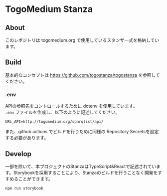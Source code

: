 # TogoMedium Stanza

## About
このレポジトリは togomedium.org で使用しているスタンザ一式を格納しています。

## Build
基本的なコンセプトは https://github.com/togostanza/togostanza を参照してください。

### .env
APIの参照先をコントロールするために dotenv を使用しています。  
`.env` ファイルを作成し、以下のように記述してください。
```
URL_API=http://togomedium.org/sparqlist/api/
```
また、github actions でビルドを行うために同様の Repository Secretsを設定する必要があります。

## Develop
一部を除いて、本プロジェクトのStanzaはTypeScript&Reactで記述されています。Storybookを採用することにより、Stanzaのビルドを行うことなく開発をすすめることができます。
```
npm run storybook
```

